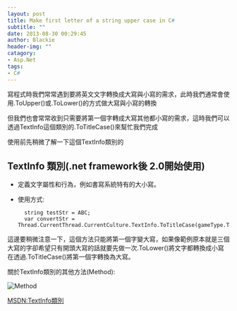 ```yaml
---
layout: post
title: Make first letter of a string upper case in C#
subtitle: ""
date: 2013-08-30 00:29:45
author: Blackie
header-img: ""
catagory:
- Asp.Net
tags:
- C#
---
```


寫程式時我們常常遇到要將英文文字轉換成大寫與小寫的需求，此時我們通常會使用.ToUpper()或.ToLower()的方式做大寫與小寫的轉換

<!-- More -->

但我們也會常常收到只需要將第一個字轉成大寫其他都小寫的需求，這時我們可以透過TextInfo這個類別的.ToTitleCase()來幫忙我們完成

使用前先稍微了解一下這個TextInfo類別的

## TextInfo 類別(.net framework後 2.0開始使用)
- 定義文字屬性和行為，例如書寫系統特有的大小寫。
- 使用方式:

		string testStr = ABC;
		var convertStr = Thread.CurrentThread.CurrentCulture.TextInfo.ToTitleCase(gameType.ToString().ToLower());

這邊要稍微注意一下，這個方法只能將第一個字變大寫，如果像範例原本就是三個大寫的字卻希望只有開頭大寫的話就要先做一次.ToLower()將文字都轉換成小寫在透過.ToTitleCase()將第一個字轉換為大寫。

關於TextInfo類別的其他方法(Method):

![Method](https://dl.dropboxusercontent.com/u/20925528/%E6%8A%80%E8%A1%93Blog/blogs/20140309/TextInfo.PNG)

[MSDN:TextInfo類別](http://msdn.microsoft.com/zh-tw/library/System.Globalization.TextInfo(v=vs.110).aspx)
